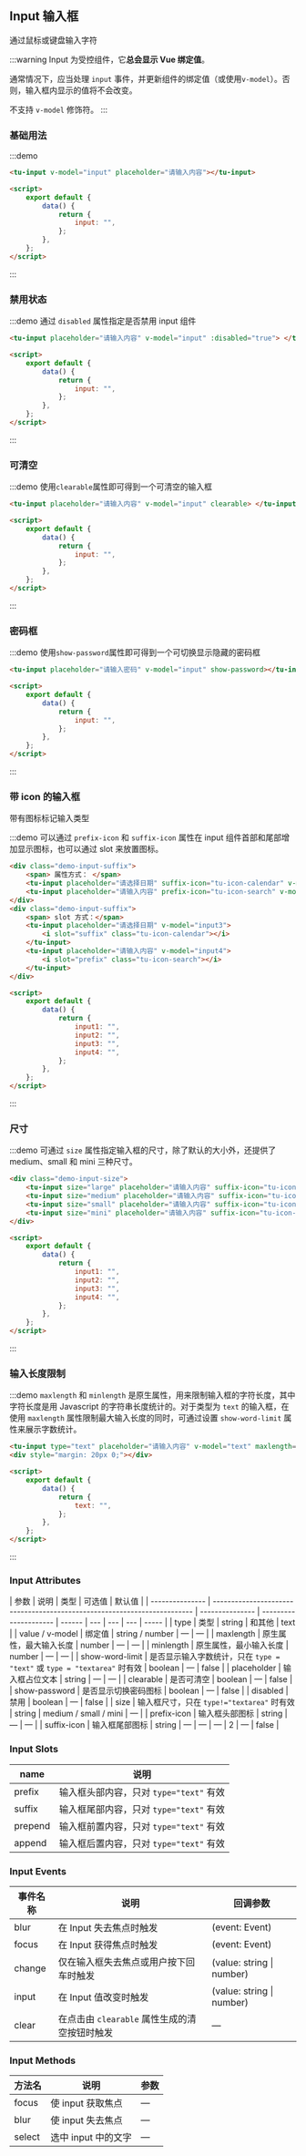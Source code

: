 ## Input 输入框

通过鼠标或键盘输入字符

:::warning
Input 为受控组件，它**总会显示 Vue 绑定值**。

通常情况下，应当处理 `input` 事件，并更新组件的绑定值（或使用`v-model`）。否则，输入框内显示的值将不会改变。

不支持 `v-model` 修饰符。
:::

### 基础用法

:::demo

```html
<tu-input v-model="input" placeholder="请输入内容"></tu-input>

<script>
	export default {
		data() {
			return {
				input: "",
			};
		},
	};
</script>
```

:::

### 禁用状态

:::demo 通过 `disabled` 属性指定是否禁用 input 组件

```html
<tu-input placeholder="请输入内容" v-model="input" :disabled="true"> </tu-input>

<script>
	export default {
		data() {
			return {
				input: "",
			};
		},
	};
</script>
```

:::

### 可清空

:::demo 使用`clearable`属性即可得到一个可清空的输入框

```html
<tu-input placeholder="请输入内容" v-model="input" clearable> </tu-input>

<script>
	export default {
		data() {
			return {
				input: "",
			};
		},
	};
</script>
```

:::

### 密码框

:::demo 使用`show-password`属性即可得到一个可切换显示隐藏的密码框

```html
<tu-input placeholder="请输入密码" v-model="input" show-password></tu-input>

<script>
	export default {
		data() {
			return {
				input: "",
			};
		},
	};
</script>
```

:::

### 带 icon 的输入框

带有图标标记输入类型

:::demo 可以通过 `prefix-icon` 和 `suffix-icon` 属性在 input 组件首部和尾部增加显示图标，也可以通过 slot 来放置图标。

```html
<div class="demo-input-suffix">
	<span> 属性方式： </span>
	<tu-input placeholder="请选择日期" suffix-icon="tu-icon-calendar" v-model="input1"> </tu-input>
	<tu-input placeholder="请输入内容" prefix-icon="tu-icon-search" v-model="input2"> </tu-input>
</div>
<div class="demo-input-suffix">
	<span> slot 方式：</span>
	<tu-input placeholder="请选择日期" v-model="input3">
		<i slot="suffix" class="tu-icon-calendar"></i>
	</tu-input>
	<tu-input placeholder="请输入内容" v-model="input4">
		<i slot="prefix" class="tu-icon-search"></i>
	</tu-input>
</div>

<script>
	export default {
		data() {
			return {
				input1: "",
				input2: "",
				input3: "",
				input4: "",
			};
		},
	};
</script>
```

:::

### 尺寸

:::demo 可通过 `size` 属性指定输入框的尺寸，除了默认的大小外，还提供了 medium、small 和 mini 三种尺寸。

```html
<div class="demo-input-size">
	<tu-input size="large" placeholder="请输入内容" suffix-icon="tu-icon-date" v-model="input1"> </tu-input>
	<tu-input size="medium" placeholder="请输入内容" suffix-icon="tu-icon-date" v-model="input2"> </tu-input>
	<tu-input size="small" placeholder="请输入内容" suffix-icon="tu-icon-date" v-model="input3"> </tu-input>
	<tu-input size="mini" placeholder="请输入内容" suffix-icon="tu-icon-date" v-model="input4"> </tu-input>
</div>

<script>
	export default {
		data() {
			return {
				input1: "",
				input2: "",
				input3: "",
				input4: "",
			};
		},
	};
</script>
```

:::

### 输入长度限制

:::demo `maxlength` 和 `minlength` 是原生属性，用来限制输入框的字符长度，其中字符长度是用 Javascript 的字符串长度统计的。对于类型为 `text` 的输入框，在使用 `maxlength` 属性限制最大输入长度的同时，可通过设置 `show-word-limit` 属性来展示字数统计。

```html
<tu-input type="text" placeholder="请输入内容" v-model="text" maxlength="10" show-word-limit> </tu-input>
<div style="margin: 20px 0;"></div>

<script>
	export default {
		data() {
			return {
				text: "",
			};
		},
	};
</script>
```

:::

### Input Attributes

| 参数            | 说明                                                                     | 类型            | 可选值                | 默认值 |
| --------------- | ------------------------------------------------------------------------ | --------------- | --------------------- | ------ | --- | --- | --- | ----- |
| type            | 类型                                                                     | string          | 和其他                | text   |
| value / v-model | 绑定值                                                                   | string / number | —                     | —      |
| maxlength       | 原生属性，最大输入长度                                                   | number          | —                     | —      |
| minlength       | 原生属性，最小输入长度                                                   | number          | —                     | —      |
| show-word-limit | 是否显示输入字数统计，只在 `type = "text"` 或 `type = "textarea"` 时有效 | boolean         | —                     | false  |
| placeholder     | 输入框占位文本                                                           | string          | —                     | —      |
| clearable       | 是否可清空                                                               | boolean         | —                     | false  |
| show-password   | 是否显示切换密码图标                                                     | boolean         | —                     | false  |
| disabled        | 禁用                                                                     | boolean         | —                     | false  |
| size            | 输入框尺寸，只在 `type!="textarea"` 时有效                               | string          | medium / small / mini | —      |
| prefix-icon     | 输入框头部图标                                                           | string          | —                     | —      |
| suffix-icon     | 输入框尾部图标                                                           | string          | —                     | —      | —   | 2   | —   | false |

### Input Slots

| name    | 说明                                    |
| ------- | --------------------------------------- |
| prefix  | 输入框头部内容，只对 `type="text"` 有效 |
| suffix  | 输入框尾部内容，只对 `type="text"` 有效 |
| prepend | 输入框前置内容，只对 `type="text"` 有效 |
| append  | 输入框后置内容，只对 `type="text"` 有效 |

### Input Events

| 事件名称 | 说明                                          | 回调参数                  |
| -------- | --------------------------------------------- | ------------------------- |
| blur     | 在 Input 失去焦点时触发                       | (event: Event)            |
| focus    | 在 Input 获得焦点时触发                       | (event: Event)            |
| change   | 仅在输入框失去焦点或用户按下回车时触发        | (value: string \| number) |
| input    | 在 Input 值改变时触发                         | (value: string \| number) |
| clear    | 在点击由 `clearable` 属性生成的清空按钮时触发 | —                         |

### Input Methods

| 方法名 | 说明                | 参数 |
| ------ | ------------------- | ---- |
| focus  | 使 input 获取焦点   | —    |
| blur   | 使 input 失去焦点   | —    |
| select | 选中 input 中的文字 | —    |
